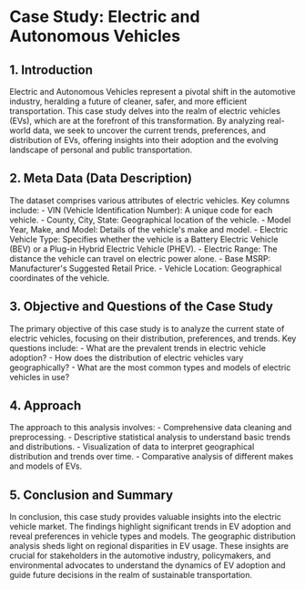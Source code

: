 # **Case Study: Electric and Autonomous Vehicles**
## **1. Introduction**
Electric and Autonomous Vehicles represent a pivotal shift in the automotive industry, heralding a future of cleaner, safer, and more efficient transportation. This case study delves into the realm of electric vehicles (EVs), which are at the forefront of this transformation. By analyzing real-world data, we seek to uncover the current trends, preferences, and distribution of EVs, offering insights into their adoption and the evolving landscape of personal and public transportation.
## **2. Meta Data (Data Description)**
The dataset comprises various attributes of electric vehicles. Key columns include:
\- VIN (Vehicle Identification Number): A unique code for each vehicle.
\- County, City, State: Geographical location of the vehicle.
\- Model Year, Make, and Model: Details of the vehicle's make and model.
\- Electric Vehicle Type: Specifies whether the vehicle is a Battery Electric Vehicle (BEV) or a Plug-in Hybrid Electric Vehicle (PHEV).
\- Electric Range: The distance the vehicle can travel on electric power alone.
\- Base MSRP: Manufacturer's Suggested Retail Price.
\- Vehicle Location: Geographical coordinates of the vehicle.
## **3. Objective and Questions of the Case Study**
The primary objective of this case study is to analyze the current state of electric vehicles, focusing on their distribution, preferences, and trends. Key questions include:
\- What are the prevalent trends in electric vehicle adoption?
\- How does the distribution of electric vehicles vary geographically?
\- What are the most common types and models of electric vehicles in use?
## **4. Approach**
The approach to this analysis involves:
\- Comprehensive data cleaning and preprocessing.
\- Descriptive statistical analysis to understand basic trends and distributions.
\- Visualization of data to interpret geographical distribution and trends over time.
\- Comparative analysis of different makes and models of EVs.
## **5. Conclusion and Summary**
In conclusion, this case study provides valuable insights into the electric vehicle market. The findings highlight significant trends in EV adoption and reveal preferences in vehicle types and models. The geographic distribution analysis sheds light on regional disparities in EV usage. These insights are crucial for stakeholders in the automotive industry, policymakers, and environmental advocates to understand the dynamics of EV adoption and guide future decisions in the realm of sustainable transportation.
